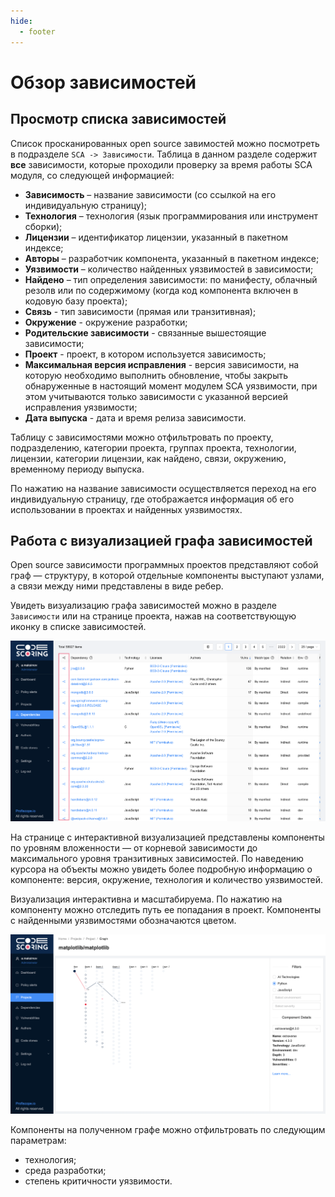 ```yaml
---
hide:
  - footer
---
```


# Обзор зависимостей

## Просмотр списка зависимостей

Список просканированных open source завимостей можно посмотреть в подразделе `SCA -> Зависимости`. Таблица в данном разделе содержит **все** зависимости, которые проходили проверку за время работы SCA модуля, со следующей информацией:

- **Зависимость** – название зависимости (со ссылкой на его индивидуальную страницу);
- **Технология** – технология (язык программирования или инструмент сборки);
- **Лицензии** – идентификатор лицензии, указанный в пакетном индексе;
- **Авторы** – разработчик компонента, указанный в пакетном индексе;
- **Уязвимости** – количество найденных уязвимостей в зависимости;
- **Найдено** – тип определения зависимости: по манифесту, облачный резолв или по содержимому (когда код компонента включен в кодовую базу проекта);
- **Связь** - тип зависимости (прямая или транзитивная);
- **Окружение** -  окружение разработки;
- **Родительские зависимости** - связанные вышестоящие зависимости;
- **Проект** - проект, в котором используется зависимость;
- **Максимальная версия исправления** - версия зависимости, на которую необходимо выполнить обновление, чтобы закрыть обнаруженные в настоящий момент модулем SCA уязвимости, при этом учитываются только зависимости с указанной версией исправления уязвимости;
- **Дата выпуска** - дата и время релиза зависимости.

Таблицу с зависимостями можно отфильтровать по проекту, подразделению, категории проекта, группах проекта, технологии, лицензии, категории лицензии, как найдено, связи, окружению, временному периоду выпуска.

По нажатию на название зависимости осуществляется переход на его индивидуальную страницу, где отображается информация об его использовании в проектах и найденных уязвимостях.

## Работа с визуализацией графа зависимостей

Open source зависимости программных проектов представляют собой граф — структуру, в которой отдельные компоненты выступают узлами, а связи между ними представлены в виде ребер.

Увидеть визуализацию графа зависимостей можно в разделе `Зависимости` или на странице проекта, нажав на соответствующую иконку в списке зависимостей.

![Dependencies](/assets/img/dependencies_list.png)

На странице с интерактивной визуализацией представлены компоненты по уровням вложенности — от корневой зависимости до максимального уровня транзитивных зависимостей. По наведению курсора на объекты можно увидеть более подробную информацию о компоненте: версия, окружение, технология и количество уязвимостей.

Визуализация интерактивна и масштабируема. По нажатию на компоненту можно отследить путь ее попадания в проект. Компоненты с найденными уязвимостями обозначаются цветом.

![Graph](/assets/img/graph.png)

Компоненты на полученном графе можно отфильтровать по следующим параметрам:

- технология;
- среда разработки;
- степень критичности уязвимости.
